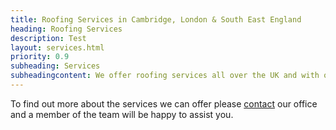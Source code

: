 ```yaml
---
title: Roofing Services in Cambridge, London & South East England
heading: Roofing Services
description: Test
layout: services.html
priority: 0.9
subheading: Services
subheadingcontent: We offer roofing services all over the UK and with over 50 years experience in the roofing industry, you can be assured the service you're receiving is the best and most accurate! See below for summary of some of the services we can help with. If what you're looking for isn't mentioned, then please contact us anyway and we will see if we can help. No job is too big or small!
---
```


To find out more about the services we can offer please [contact](/contact) our office and a member of the team will be happy to assist you.